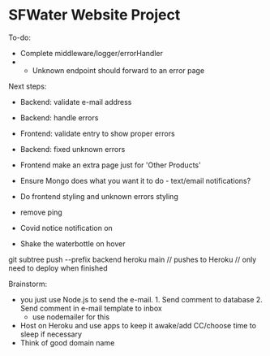 # SFWater Website Project

To-do:
- Complete middleware/logger/errorHandler
- - Unknown endpoint should forward to an error page

Next steps:
- Backend: validate e-mail address 
- Backend: handle errors
- Frontend: validate entry to show proper errors
- Backend: fixed unknown errors

- Frontend make an extra page just for 'Other Products'
- Ensure Mongo does what you want it to do - text/email notifications?
- Do frontend styling and unknown errors styling
- remove ping

- Covid notice notification on
- Shake the waterbottle on hover

git subtree push --prefix backend heroku main 
// pushes to Heroku
// only need to deploy when finished



Brainstorm:
- you just use Node.js to send the e-mail. 1. Send comment to database 2. Send comment in e-mail template to inbox
    - use nodemailer for this
- Host on Heroku and use apps to keep it awake/add CC/choose time to sleep if necessary
- Think of good domain name